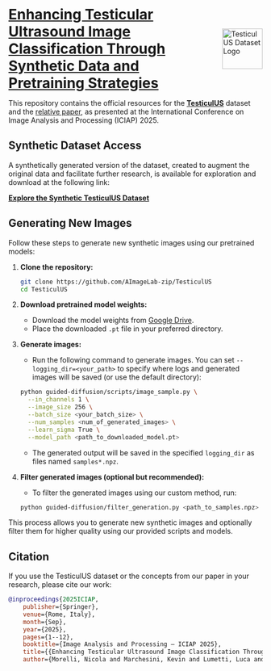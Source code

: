 <div align="left" style="display: flex; align-items: center; gap: 16px;">
  <h1 style="display: inline; margin: 0;">
    <a href="https://federicobolelli.it/pub_files/2025iciap.pdf">Enhancing Testicular Ultrasound Image Classification Through Synthetic Data and Pretraining Strategies</a>
  </h1>
  <img src="https://ditto.ing.unimore.it/static/testiculus/logo_w_text.png" alt="TesticulUS Dataset Logo" width="80"/>
</div>

This repository contains the official resources for the [**TesticulUS**](https://ditto.ing.unimore.it/testiculus/) dataset and the [relative paper](https://federicobolelli.it/pub_files/2025iciap.pdf), as presented at the International Conference on Image Analysis and Processing (ICIAP) 2025.


## Synthetic Dataset Access

A synthetically generated version of the dataset, created to augment the original data and facilitate further research, is available for exploration and download at the following link:

[**Explore the Synthetic TesticulUS Dataset**](https://ditto.ing.unimore.it/testiculus/)

## Generating New Images

Follow these steps to generate new synthetic images using our pretrained models:

1. **Clone the repository:**
   ```bash
   git clone https://github.com/AImageLab-zip/TesticulUS
   cd TesticulUS
   ```

2. **Download pretrained model weights:**
   - Download the model weights from [Google Drive](https://drive.google.com/file/d/1-UwCh1NuuwQXmMJ1yrNlT-08wlYmtQG3/view?usp=sharing).
   - Place the downloaded `.pt` file in your preferred directory.

3. **Generate images:**
   - Run the following command to generate images. You can set `--logging_dir=<your_path>` to specify where logs and generated images will be saved (or use the default directory):
   ```bash
   python guided-diffusion/scripts/image_sample.py \
     --in_channels 1 \
     --image_size 256 \
     --batch_size <your_batch_size> \
     --num_samples <num_of_generated_images> \
     --learn_sigma True \
     --model_path <path_to_downloaded_model.pt>
   ```
   - The generated output will be saved in the specified `logging_dir` as files named `samples*.npz`.

4. **Filter generated images (optional but recommended):**
   - To filter the generated images using our custom method, run:
   ```bash
   python guided-diffusion/filter_generation.py <path_to_samples.npz> --output_path=<output_directory>
   ```

This process allows you to generate new synthetic images and optionally filter them for higher quality using our provided scripts and models.

## Citation

If you use the TesticulUS dataset or the concepts from our paper in your research, please cite our work:

```bibtex
@inproceedings{2025ICIAP, 
    publisher={Springer},
    venue={Rome, Italy}, 
    month={Sep}, 
    year={2025}, 
    pages={1--12}, 
    booktitle={Image Analysis and Processing – ICIAP 2025}, 
    title={{Enhancing Testicular Ultrasound Image Classification Through Synthetic Data and Pretraining Strategies}}, 
    author={Morelli, Nicola and Marchesini, Kevin and Lumetti, Luca and Santi, Daniele and Grana, Costantino and Bolelli, Federico}}
```
